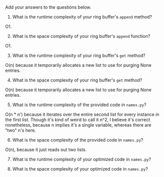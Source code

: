 Add your answers to the questions below.

1. What is the runtime complexity of your ring buffer's `append` method?

O1.

2. What is the space complexity of your ring buffer's `append` function?

O1.

3. What is the runtime complexity of your ring buffer's `get` method?

O(n) because it temporarily allocates a new list to use for purging None entries.

4. What is the space complexity of your ring buffer's `get` method?

O(n) because it temporarily allocates a new list to use for purging None entries.


5. What is the runtime complexity of the provided code in `names.py`?

O(n * n') because it iterates over the entire second list for every instance in the first list. Though it's kind of weird to call it n^2, I believe it's correct nonetheless, because n implies it's a single variable, whereas there are "two" n's here.

6. What is the space complexity of the provided code in `names.py`?

O(n), because it just reads out two lists.

7. What is the runtime complexity of your optimized code in `names.py`?

8. What is the space complexity of your optimized code in `names.py`?
